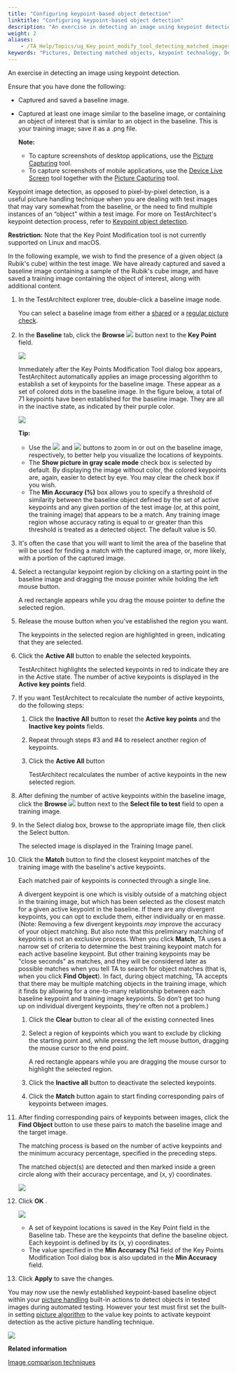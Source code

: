 ```yaml
--- 
title: "Configuring keypoint-based object detection"
linktitle: "Configuring keypoint-based object detection"
description: "An exercise in detecting an image using keypoint detection."
weight: 2
aliases: 
    - /TA_Help/Topics/ug_Key_point_modify_tool_detecting_matched_images.html
keywords: "Pictures, Detecting matched objects, keypoint technology, Detecting matched images, keypoint technology"
---
```


An exercise in detecting an image using keypoint detection.

Ensure that you have done the following:

-   Captured and saved a baseline image.
-   Captured at least one image similar to the baseline image, or containing an object of interest that is similar to an object in the baseline. This is your training image; save it as a .png file.

    **Note:**

    -   To capture screenshots of desktop applications, use the [Picture Capturing](/TA_Help/Topics/Additional_features_image_capturing_tool.html) tool.
    -   To capture screenshots of mobile applications, use the [Device Live Screen](/TA_Help/Topics/ug_capturing_mobile_screenshot.html) tool together with the [Picture Capturing](/TA_Help/Topics/Additional_features_image_capturing_tool.html) tool.

Keypoint image detection, as opposed to pixel-by-pixel detection, is a useful picture handling technique when you are dealing with test images that may vary somewhat from the baseline, or the need to find multiple instances of an “object” within a test image. For more on TestArchitect's keypoint detection process, refer to [Keypoint object detection](/TA_Automation/Topics/aut_keypoint_detection_method.html).

**Restriction:** Note that the Key Point Modification tool is not currently supported on Linux and macOS.

In the following example, we wish to find the presence of a given object \(a Rubik's cube\) within the test image. We have already captured and saved a baseline image containing a sample of the Rubik's cube image, and have saved a training image containing the object of interest, along with additional content.

1.  In the TestArchitect explorer tree, double-click a baseline image node.

    You can select a baseline image from either a [shared](/TA_Glossary/Topics/glossarySharedPictureCheck.html) or a [regular picture check](/TA_Glossary/Topics/glossaryRegularPictureCheck.html).

2.  In the **Baseline** tab, click the **Browse** ![](/images/TA_Help/Images/btn.browse-ellipsis.01.png) button next to the **Key Point** field.

    ![](/images/TA_Help/Images/Baseline_tab.png)

    Immediately after the Key Points Modification Tool dialog box appears, TestArchitect automatically applies an image processing algorithm to establish a set of keypoints for the baseline image. These appear as a set of colored dots in the baseline image. In the figure below, a total of 71 keypoints have been established for the baseline image. They are all in the inactive state, as indicated by their purple color.

    ![](/images/TA_Help/Images/Key_Point_Modify_tool_dlg.png)

    **Tip:**

    -   Use the ![](/images/TA_Help/Images/btn_zoom_in.png) and ![](/images/TA_Help/Images/btn_zoom_out.png) buttons to zoom in or out on the baseline image, respectively, to better help you visualize the locations of keypoints.
    -   The **Show picture in gray scale mode** check box is selected by default. By displaying the image without color, the colored keypoints are, again, easier to detect by eye. You may clear the check box if you wish.
    -   The **Min Accuracy \(%\)** box allows you to specify a threshold of similarity between the baseline object defined by the set of active keypoints and any given portion of the test image \(or, at this point, the training image\) that appears to be a match. Any training image region whose accuracy rating is equal to or greater than this threshold is treated as a detected object. The default value is 50.
3.  It's often the case that you will want to limit the area of the baseline that will be used for finding a match with the captured image, or, more likely, with a portion of the captured image.
4.  Select a rectangular keypoint region by clicking on a starting point in the baseline image and dragging the mouse pointer while holding the left mouse button.

    A red rectangle appears while you drag the mouse pointer to define the selected region.

5.  Release the mouse button when you've established the region you want.

    The keypoints in the selected region are highlighted in green, indicating that they are selected.

6.  Click the **Active All** button to enable the selected keypoints.

    TestArchitect highlights the selected keypoints in red to indicate they are in the Active state. The number of active keypoints is displayed in the **Active key points** field.

7.  If you want TestArchitect to recalculate the number of active keypoints, do the following steps:

    1.  Click the **Inactive All** button to reset the **Active key points** and the **Inactive key points** fields.

    2.  Repeat through steps \#3 and \#4 to reselect another region of keypoints.

    3.  Click the **Active All** button

        TestArchitect recalculates the number of active keypoints in the new selected region.

8.  After defining the number of active keypoints within the baseline image, click the **Browse** ![](/images/TA_Help/Images/btn.browse-ellipsis.01.png) button next to the **Select file to test** field to open a training image.

9.  In the Select dialog box, browse to the appropriate image file, then click the Select button.

    The selected image is displayed in the Training Image panel.

10. Click the **Match** button to find the closest keypoint matches of the training image with the baseline's active keypoints.

    Each matched pair of keypoints is connected through a single line.

    A divergent keypoint is one which is visibly outside of a matching object in the training image, but which has been selected as the closest match for a given active keypoint in the baseline. If there are any divergent keypoints, you can opt to exclude them, either individually or en masse. \(Note: Removing a few divergent keypoints *may* improve the accuracy of your object matching. But also note that this preliminary matching of keypoints is not an exclusive process. When you click **Match**, TA uses a narrow set of criteria to determine the best training keypoint match for each active baseline keypoint. But other training keypoints may be "close seconds" as matches, and they will be considered later as possible matches when you tell TA to search for object matches \(that is, when you click **Find Object**\). In fact, during object matching, TA accepts that there may be multiple matching objects in the training image, which it finds by allowing for a one-to-many relationship between each baseline keypoint and training image keypoints. So don't get too hung up on individual divergent keypoints, they're often not a problem.\)

    1.  Click the **Clear** button to clear all of the existing connected lines

    2.  Select a region of keypoints which you want to exclude by clicking the starting point and, while pressing the left mouse button, dragging the mouse cursor to the end point.

        A red rectangle appears while you are dragging the mouse cursor to highlight the selected region.

    3.  Click the **Inactive all** button to deactivate the selected keypoints.

    4.  Click the **Match** button again to start finding corresponding pairs of keypoints between images.

11. After finding corresponding pairs of keypoints between images, click the **Find Object** button to use these pairs to match the baseline image and the target image.

    The matching process is based on the number of active keypoints and the minimum accuracy percentage, specified in the preceding steps.

    The matched object\(s\) are detected and then marked inside a green circle along with their accuracy percentage, and \(x, y\) coordinates.

    ![](/images/TA_Help/Images/Key_Point_Modify_tool_dlg_matched_image.png)

12. Click **OK** .

    ![](/images/TA_Help/Images/Baseline_tab_after.png)

    -   A set of keypoint locations is saved in the Key Point field in the Baseline tab. These are the keypoints that define the baseline object. Each keypoint is defined by its \(x, y\) coordinates.
    -   The value specified in the **Min Accuracy \(%\)** field of the Key Points Modification Tool dialog box is also updated in the **Min Accuracy** field.
13. Click **Apply** to save the changes.


You may now use the newly established keypoint-based baseline object within your [picture handling](/TA_Automation/Topics/bia_picture_handling.html) built-in actions to detect objects in tested images during automated testing. However your test must first set the built-in setting [picture algorithm](/TA_Automation/Topics/bis_picture_algorithm.html) to the value key points to activate keypoint detection as the active picture handling technique.

![](/images/TA_Automation/Images/bis_picture_algorithm_pgm.png)


**Related information**  


[Image comparison techniques](/TA_Automation/Topics/aut_image_comparison_techniques.html)

